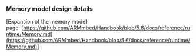 ### Memory model design details

[Expansion of the memory model page: [https://github.com/ARMmbed/Handbook/blob/5.6/docs/reference/runtime/Memory.md](https://github.com/ARMmbed/Handbook/blob/5.6/docs/reference/runtime/Memory.md)]
